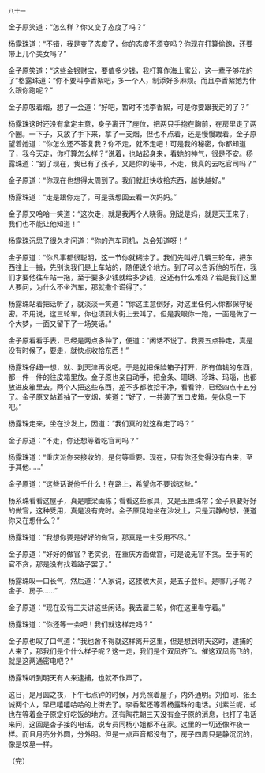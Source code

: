     八十一 

   金子原笑道：“怎么样？你又变了态度了吗？”

   杨露珠道：“不错，我是变了态度了，你的态度不须变吗？你现在打算偷跑，还要带上几个美女吗？”

   金子原笑道：“这些金银财宝，要值多少钱，我打算作海上寓公，这一辈子够花的了”格露珠道：“你不要叫李香絮吧，多一个人，制添好多麻烦。而且李香絮她为什么跟你跑呢？”

   金子原吸着烟，想了一会道：“好吧，暂时不找李香絮，可是你要跟我走的了？”

   杨露珠这时还没有拿定主意，身子离开了座位，把两只手抱在胸前，在房里走了两个圈。一下子，又放了手下来，拿了一支烟，但也不点着，还是慢慢踱着。金子原望着她道：“你怎么还不答复我？你不走，就不走吧！可是我的秘密，你都知道了，我今天走，你打算怎么样？”说着，也站起身来，看她的神气，很是不安。杨露珠道：“到了现在，我已有了孩子，又是你的秘书，不走，我真的去吃官司吗？”

   金子原道：“你现在也想得太周到了。我们就赶快收拾东西，越快越好。”

   杨露珠道：“走是跟你走了，可是我想回去看一次妈妈。”

   金子原又哈哈一笑道：“这次走，就是我两个人晓得。别说是妈，就是天王来了，我们也不能让他知道！”

   杨露珠沉思了很久才问道：“你的汽车司机，总会知道呀！”

   金子原道：“你凡事都很聪明，这一节你就糊涂了。我们先叫好几辆三轮车，把东西往上一搬，先别说我们是上车站的，随便说个地方。到了可以告诉他的所在，我们才要他往车站一拖，至于要多少钱就给多少钱，这还有什么难处？若是我们这里人要问，为什么不坐汽车，那就撒个谎得了。”

   杨露珠站着把话听了，就淡淡一笑道：“你这主意倒好，对这里任何人你都保守秘密。不用说，这三轮车，你也须到大街上去叫了。但是我眼你一跑，一面是做了一个大梦，一面又留下了一场笑话。”

   金子原看看手表，已经是两点多钟了，便道：“闲话不说了。我要五点钟走，真是没有时候了，要走，就快点收拾东西！”

   杨露珠仔细一想，就、到天津再说吧。于是就把保险箱子打开，所有值钱的东西，都一件一件的往皮箱里放。金子原也亲自动手，把金条、珊瑚、珍珠、玛瑙，也都放进皮箱里去。两个人把这些东西，差不多都收拾干净，看看钟，已经四点十五分了。金子原又站着抽了一支烟，笑道：“好了，一共装了五口皮箱。先休息一下吧。”

   杨露珠走来，坐在沙发上，因道：“我们真的就这样走了吗？”

   金子原道：“不走，你还想等着吃官司吗？”

   杨露珠道：“重庆派你来接收的，是何等重要。现在，只有你还觉得没有白来，至于其他……”

   金子原道：“这些话说他千什么！在路上，希望你不要谈这些。”

   杨系珠看看这屋子，真是雕梁画栋；看看这些家具，又是玉匣珠帘；金子原要好好的做官，这种受用，真是没有完时。金子原见她坐在沙发上，只是沉静的想，便道你又在想什么？”

   杨露珠道：“我想你要是好好的做官，那真是一生受用不尽。”

   金子原道：“好好的做官？老实说，在重庆方面做宫，可是说无官不贪。至于有的官不贪，那是没有找着路子罢了。”

   杨露珠叹一口长气，然后道：“人家说，这接收大员，是五子登科。是哪几子呢？金子、房子……”

   金子原道：“现在没有工夫讲这些闲话。我去雇三轮，你在这里看守着。”

   杨露珠道：“你还等一会吧！我们就这样走吗？”

   金子原也叹了口气道：“我也舍不得就这样离开这里，但是想到明天这时，逮捕的人来了，那我们是个什么样子呢？这一走，我们是个双凤齐飞。催这双凤高飞的，就是这两通密电吧？”

   杨露珠听到明天有人来逮捕，也就不作声了。

   这日，是月圆之夜，下午七点钟的时候，月亮照着屋子，内外通明。刘伯同、张丕诚两个人，早已嘻嘻哈哈的上街去了。李香絮还等着杨露珠的电话。刘素兰呢，却也在等着金子原定好吃饭的地方。还有陶花朝三天没有金子原的消息，也打了电话来问，这回是杏子接的电话，说专员同杨小姐都不在家。这里的一切还像昨夜一样。而且月亮分外圆，分外明。但是一点声音都没有了，房子四周只是静沉沉的，像是坟墓一样。

   （完）

